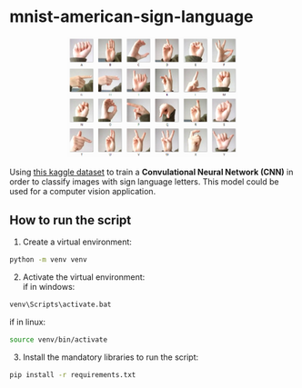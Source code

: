 # mnist-american-sign-language

<p align="center">
    <img src="images/american_sign_colored.png" alt="Amercian sign language signs" width="300"/>
</p>

Using <a href="https://www.kaggle.com/datamunge/sign-language-mnist/">this kaggle dataset</a> to train a **Convulational Neural Network (CNN)** in order to classify images with sign language letters. This model could be used for a computer vision application.

## How to run the script
1. Create a virtual environment:
```sh
python -m venv venv
```
2. Activate the virtual environment: <br>
if in windows:
```sh
venv\Scripts\activate.bat
```
if in linux:
```sh
source venv/bin/activate
```
3. Install the mandatory libraries to run the script:
```sh
pip install -r requirements.txt
```
